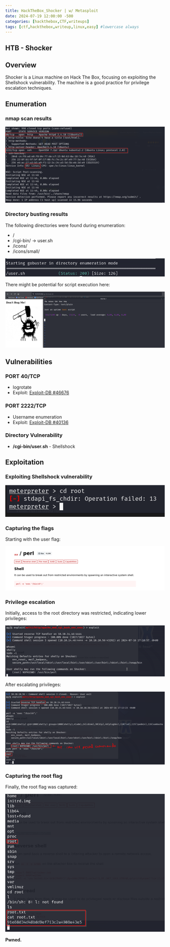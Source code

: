 ```yaml
---
title: HackTheBox_Shocker | w/ Metasploit
date: 2024-07-19 12:00:00 -500
categories: [hackthebox,CTF,writeups]
tags: [ctf,hackthebox,writeup,linux,easy] #lowercase always
---
```


## HTB - Shocker

## Overview

Shocker is a Linux machine on Hack The Box, focusing on exploiting the Shellshock vulnerability. The machine is a good practice for privilege escalation techniques.

## Enumeration

### nmap scan results

![Untitled](/assets/img/Shocker/1.png)

### Directory busting results

The following directories were found during enumeration:

- /
- /cgi-bin/  → user.sh
- /icons/
- /icons/small/

![Untitled](/assets/img/Shocker/2.png)

There might be potential for script execution here:

![Untitled](/assets/img/Shocker/3.png)

## Vulnerabilities

### PORT 40/TCP

- logrotate
- Exploit: [Exploit-DB #46676](/assets/img/Shocker/4.png)

### PORT 2222/TCP

- Username enumeration
- Exploit: [Exploit-DB #40136](/assets/img/Shocker/5.png)

### Directory Vulnerability

- **/cgi-bin/user.sh** - Shellshock

## Exploitation

### Exploiting Shellshock vulnerability

![Untitled](/assets/img/Shocker/6.png)

### Capturing the flags

Starting with the user flag:

![Untitled](/assets/img/Shocker/7.png)

### Privilege escalation

Initially, access to the root directory was restricted, indicating lower privileges:

![Untitled](/assets/img/Shocker/8.png)

After escalating privileges:

![Untitled](/assets/img/Shocker/9.png)


### Capturing the root flag

Finally, the root flag was captured:

![Untitled](/assets/img/Shocker/10.png)

**Pwned.**
